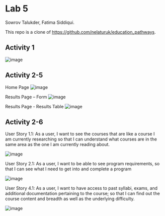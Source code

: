 # Lab 5

Sowrov Talukder, Fatima Siddiqui.

This repo is a clone of https://github.com/nelaturuk/education_pathways.

## Activity 1

![image](https://user-images.githubusercontent.com/42917737/197939062-5570da79-8d33-4eef-a0fc-483b40c5de6f.png)

## Activity 2-5

Home Page
![image](https://user-images.githubusercontent.com/42917737/197942003-942920a3-6c6d-4831-bfd2-3d59f84a3fc6.png)

Results Page – Form
![image](https://user-images.githubusercontent.com/42917737/197942251-9f6229ac-40f3-4379-b20c-ea1b19567495.png)

Results Page - Results Table
![image](https://user-images.githubusercontent.com/42917737/197942345-cbc3c61e-d621-4819-8c9d-56600a5a6ba1.png)

## Activity 2-6

User Story 1.1: As a user, I want to see the courses that are like a course I am currently researching so that I can understand what courses are in the same area as the one I am currently reading about.

![image](https://user-images.githubusercontent.com/62577020/198127412-dba799d1-94a1-46c5-be31-11cfe668ef35.png)

User Story 2.1: As a user, I want to be able to see program requirements, so that I can see what I need to get into and complete a program

![image](https://user-images.githubusercontent.com/62577020/198127434-f2e72961-2e30-44c7-ae92-5ccc38453af0.png)

User Story 4.1: As a user, I want to have access to past syllabi, exams, and additional documentation pertaining to the course; so that I can find out the course content and breadth as well as the underlying difficulty.

![image](https://user-images.githubusercontent.com/62577020/198127465-eae0551b-263d-44ab-ac42-84b254d48fbf.png)
